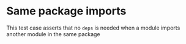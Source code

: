 # Same package imports
This test case asserts that no `deps` is needed when a module imports another module in the same package